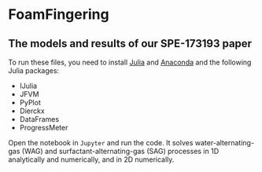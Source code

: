 # FoamFingering
## The models and results of our SPE-173193 paper
To run these files, you need to install [Julia](http://julialang.org/downloads/) and [Anaconda](https://www.continuum.io/downloads) and the following Julia packages:
  + IJulia
  + JFVM
  + PyPlot
  + Dierckx
  + DataFrames
  + ProgressMeter

Open the notebook in `Jupyter` and run the code. It solves water-alternating-gas (WAG) and surfactant-alternating-gas (SAG) processes in 1D analytically and numerically, and in 2D numerically.
